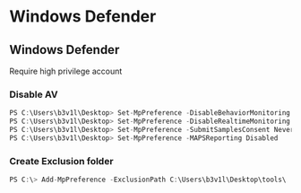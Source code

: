 # Windows Defender

## Windows Defender

Require high privilege account

### Disable AV

```csharp
PS C:\Users\b3v1l\Desktop> Set-MpPreference -DisableBehaviorMonitoring $true
PS C:\Users\b3v1l\Desktop> Set-MpPreference -DisableRealtimeMonitoring $true
PS C:\Users\b3v1l\Desktop> Set-MpPreference -SubmitSamplesConsent NeverSend
PS C:\Users\b3v1l\Desktop> Set-MpPreference -MAPSReporting Disabled
```

### Create Exclusion folder

```csharp
PS C:\> Add-MpPreference -ExclusionPath C:\Users\b3v1l\Desktop\tools\
```



